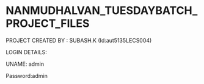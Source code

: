 # NANMUDHALVAN_TUESDAYBATCH_PROJECT_FILES

PROJECT CREATED BY : SUBASH.K (Id:aut5135LECS004)



LOGIN DETAILS:


UNAME: admin


Password:admin
